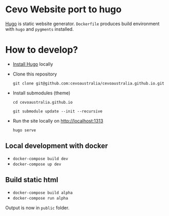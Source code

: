 # Cevo Website port to hugo

[Hugo](http://gohugo.io/getting-started/quick-start/) is static website generator.
`Dockerfile` produces build environment with `hugo` and `pygments` installed.

# How to develop?

* [Install Hugo](http://gohugo.io/getting-started/installing/) locally

* Clone this repository
  
  `git clone git@github.com:cevoaustralia/cevoaustralia.github.io.git`

* Install submodules (theme)
  
  `cd cevoaustralia.github.io`
  
  `git submodule update --init --recursive`

* Run the site locally on [http://localhost:1313](http://localhost:1313)
  
  `hugo serve`


## Local development with docker

* `docker-compose build dev`
* `docker-compose up dev`

## Build static html

* `docker-compose build alpha`
* `docker-compose run alpha`

Output is now in `public` folder.
